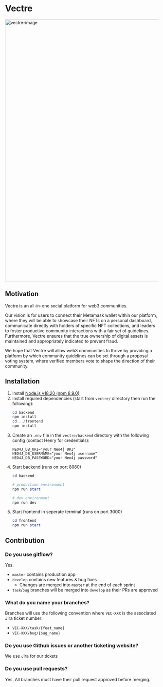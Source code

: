 # Vectre

<img width="860" alt="vectre-image" src="https://user-images.githubusercontent.com/64259077/170800123-2a4079de-9c36-4e0a-8608-2e52e82897cc.png">

## Motivation
Vectre is an all-in-one social platform for web3 communities. 

Our vision is for users to connect their Metamask wallet within our platform, where they will be able to showcase their NFTs on a personal dashboard, communicate directly with holders of specific NFT collections, and leaders to foster productive community interactions with a fair set of guidelines. 
Furthermore, Vectre ensures that the true ownership of digital assets is maintained and appropriately indicated to prevent fraud. 

We hope that Vectre will allow web3 communities to thrive by providing a platform by which community guidelines can be set through a proposal voting system, where verified members vote to shape the direction of their community.

## Installation
1. Install [Node.js v18.20 (npm 8.9.0)](https://nodejs.org/en/)
2. Install required dependencies (start from `vectre/` directory then run the following):
   ```powershell
   cd backend
   npm install
   cd ../frontend
   npm install
   ```
3. Create an `.env` file in the `vectre/backend` directory with the following config (contact Henry for credentials):
   ```
   NEO4J_DB_URI="your Neo4j URI"
   NEO4J_DB_USERNAME="your Neo4j username"
   NEO4J_DB_PASSWORD="your Neo4j password"
   ```
4. Start backend (runs on port 8080)
   ```powershell
   cd backend
   
   # production environment
   npm run start 
   
   # dev environment
   npm run dev
   ```
5. Start frontend in seperate terminal (runs on port 3000)
   ```powershell
   cd frontend
   npm run start
   ```

## Contribution
### Do you use gitflow?
Yes.
- `master` contains production app
- `develop` contains new features & bug fixes
    - Changes are merged into `master` at the end of each sprint
- `task`/`bug` branches will be merged into `develop` as their PRs are approved

### What do you name your branches?
Branches will use the following convention where `VEC-XXX` is the associated Jira ticket number:
- `VEC-XXX/task/{feat_name}`
- `VEC-XXX/bug/{bug_name}`

### Do you use Github issues or another ticketing website?
We use Jira for our tickets

### Do you use pull requests?
Yes. All branches must have their pull request approved before merging.

